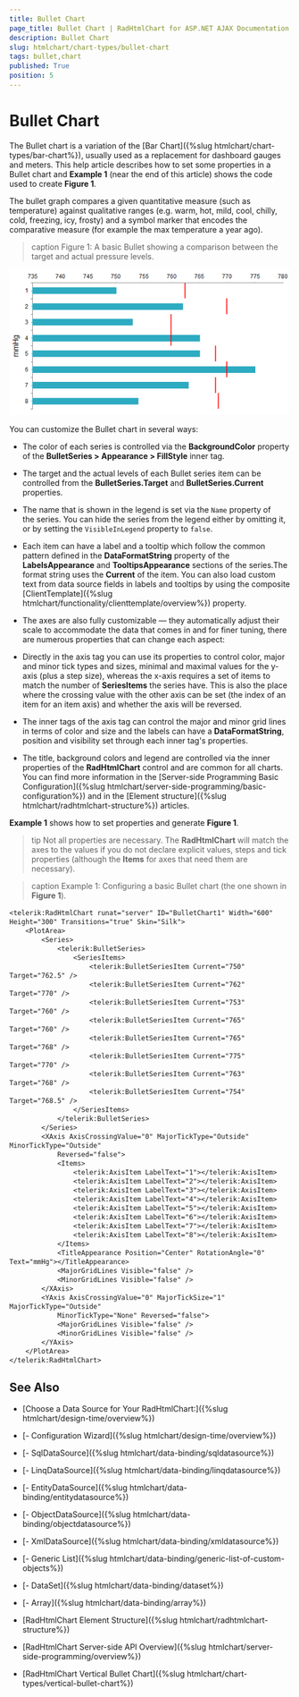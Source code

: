 ```yaml
---
title: Bullet Chart
page_title: Bullet Chart | RadHtmlChart for ASP.NET AJAX Documentation
description: Bullet Chart
slug: htmlchart/chart-types/bullet-chart
tags: bullet,chart
published: True
position: 5
---
```


# Bullet Chart


The Bullet chart is a variation of the [Bar Chart]({%slug htmlchart/chart-types/bar-chart%}), usually used as a replacement for dashboard gauges and meters. This help article describes how to set some properties in a Bullet chart and **Example 1** (near the end of this article) shows the code used to create **Figure 1**.

The bullet graph compares a given quantitative measure (such as temperature) against qualitative ranges (e.g. warm, hot, mild, cool, chilly, cold, freezing, icy, frosty) and a symbol marker that encodes the comparative measure (for example the max temperature a year ago).

>caption Figure 1: A basic Bullet showing a comparison between the target and actual pressure levels.

![htmlchart-bulletchart-simple-example](images/htmlchart-bullet-chart.png)

You can customize the Bullet chart in several ways:

* The color of each series is controlled via the **BackgroundColor** property of the **BulletSeries > Appearance > FillStyle** inner tag.

* The target and the actual levels of each Bullet series item can be controlled from the **BulletSeries.Target** and **BulletSeries.Current** properties. 

* The name that is shown in the legend is set via the `Name` property of the series. You can hide the series from the legend either by omitting it, or by setting the `VisibleInLegend` property to `false`.

* Each item can have a label and a tooltip which follow the common pattern defined in the **DataFormatString** property of the **LabelsAppearance** and **TooltipsAppearance** sections of the series.The format string uses the **Current** of the item. You can also load custom text from data source fields in labels and tooltips by using the composite [ClientTemplate]({%slug htmlchart/functionality/clienttemplate/overview%}) property.

* The axes are also fully customizable — they automatically adjust their scale to accommodate the data that comes in and for finer tuning, there are numerous properties that can change each aspect:

* Directly in the axis tag you can use its properties to control color, major and minor tick types and sizes, minimal and maximal values for the y-axis (plus a step size), whereas the x-axis requires a set of items to match the number of **SeriesItems** the series have. This is also the place where the crossing value with the other axis can be set (the index of an item for an item axis) and whether the axis will be reversed.

* The inner tags of the axis tag can control the major and minor grid lines in terms of color and size and the labels can have a **DataFormatString**, position and visibility set through each inner tag's properties.

* The title, background colors and legend are controlled via the inner properties of the **RadHtmlChart** control and are common for all charts. You can find more information in the [Server-side Programming Basic Configuration]({%slug htmlchart/server-side-programming/basic-configuration%}) and in the [Element structure]({%slug htmlchart/radhtmlchart-structure%}) articles.

**Example 1** shows how to set properties and generate **Figure 1**.

>tip Not all properties are necessary. The **RadHtmlChart** will match the axes to the values if you do not declare explicit values, steps and tick properties (although the **Items** for axes that need them are necessary).

>caption Example 1: Configuring a basic Bullet chart (the one shown in **Figure 1**).

````ASP.NET
<telerik:RadHtmlChart runat="server" ID="BulletChart1" Width="600" Height="300" Transitions="true" Skin="Silk">
    <PlotArea>
        <Series>
            <telerik:BulletSeries>
                <SeriesItems>
                    <telerik:BulletSeriesItem Current="750" Target="762.5" />
                    <telerik:BulletSeriesItem Current="762" Target="770" />
                    <telerik:BulletSeriesItem Current="753" Target="760" />
                    <telerik:BulletSeriesItem Current="765" Target="760" />
                    <telerik:BulletSeriesItem Current="765" Target="768" />
                    <telerik:BulletSeriesItem Current="775" Target="770" />
                    <telerik:BulletSeriesItem Current="763" Target="768" />
                    <telerik:BulletSeriesItem Current="754" Target="768.5" />
                </SeriesItems>
            </telerik:BulletSeries>
        </Series>
        <XAxis AxisCrossingValue="0" MajorTickType="Outside" MinorTickType="Outside"
            Reversed="false">
            <Items>
                <telerik:AxisItem LabelText="1"></telerik:AxisItem>
                <telerik:AxisItem LabelText="2"></telerik:AxisItem>
                <telerik:AxisItem LabelText="3"></telerik:AxisItem>
                <telerik:AxisItem LabelText="4"></telerik:AxisItem>
                <telerik:AxisItem LabelText="5"></telerik:AxisItem>
                <telerik:AxisItem LabelText="6"></telerik:AxisItem>
                <telerik:AxisItem LabelText="7"></telerik:AxisItem>
                <telerik:AxisItem LabelText="8"></telerik:AxisItem>
            </Items>
            <TitleAppearance Position="Center" RotationAngle="0" Text="mmHg"></TitleAppearance>
            <MajorGridLines Visible="false" />
            <MinorGridLines Visible="false" />
        </XAxis>
        <YAxis AxisCrossingValue="0" MajorTickSize="1" MajorTickType="Outside"
            MinorTickType="None" Reversed="false">
            <MajorGridLines Visible="false" />
            <MinorGridLines Visible="false" />
        </YAxis>
    </PlotArea>
</telerik:RadHtmlChart>
````

## See Also

 * [Choose a Data Source for Your RadHtmlChart:]({%slug htmlchart/design-time/overview%})

 * [- Configuration Wizard]({%slug htmlchart/design-time/overview%})

 * [- SqlDataSource]({%slug htmlchart/data-binding/sqldatasource%})

 * [- LinqDataSource]({%slug htmlchart/data-binding/linqdatasource%})

 * [- EntityDataSource]({%slug htmlchart/data-binding/entitydatasource%})

 * [- ObjectDataSource]({%slug htmlchart/data-binding/objectdatasource%})

 * [- XmlDataSource]({%slug htmlchart/data-binding/xmldatasource%})

 * [- Generic List]({%slug htmlchart/data-binding/generic-list-of-custom-objects%})

 * [- DataSet]({%slug htmlchart/data-binding/dataset%})

 * [- Array]({%slug htmlchart/data-binding/array%})

 * [RadHtmlChart Element Structure]({%slug htmlchart/radhtmlchart-structure%})

 * [RadHtmlChart Server-side API Overview]({%slug htmlchart/server-side-programming/overview%})

 * [RadHtmlChart Vertical Bullet Chart]({%slug htmlchart/chart-types/vertical-bullet-chart%})
